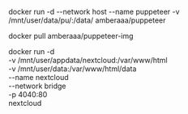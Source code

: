 docker run -d --network host --name puppeteer -v /mnt/user/data/pu/:/data/ amberaaa/puppeteer

docker pull amberaaa/puppeteer-img

docker run -d \
    -v /mnt/user/appdata/nextcloud:/var/www/html \
    -v /mnt/user/data:/var/www/html/data \
    --name nextcloud \
    --network bridge \
    -p 4040:80 \
    nextcloud